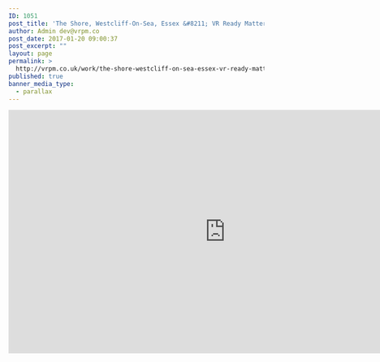 ```yaml
---
ID: 1051
post_title: 'The Shore, Westcliff-On-Sea, Essex &#8211; VR Ready Matterport Virtual Tour'
author: Admin dev@vrpm.co
post_date: 2017-01-20 09:00:37
post_excerpt: ""
layout: page
permalink: >
  http://vrpm.co.uk/work/the-shore-westcliff-on-sea-essex-vr-ready-matterport-virtual-tour/
published: true
banner_media_type:
  - parallax
---
```

<iframe src="https://my.matterport.com/show/?m=hFY7bbAfwDc&amp;brand=0" width="853" height="480" frameborder="0" allowfullscreen="allowfullscreen"></iframe>